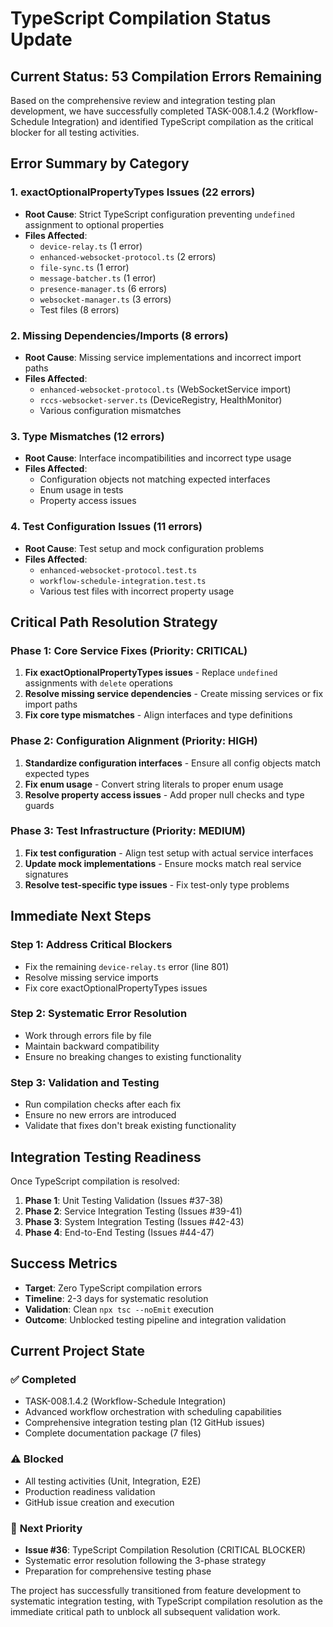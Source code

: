 # TypeScript Compilation Status Update

## Current Status: 53 Compilation Errors Remaining

Based on the comprehensive review and integration testing plan development, we have successfully completed TASK-008.1.4.2 (Workflow-Schedule Integration) and identified TypeScript compilation as the critical blocker for all testing activities.

## Error Summary by Category

### 1. **exactOptionalPropertyTypes Issues** (22 errors)

- **Root Cause**: Strict TypeScript configuration preventing `undefined` assignment to optional properties
- **Files Affected**:
    - `device-relay.ts` (1 error)
    - `enhanced-websocket-protocol.ts` (2 errors)
    - `file-sync.ts` (1 error)
    - `message-batcher.ts` (1 error)
    - `presence-manager.ts` (6 errors)
    - `websocket-manager.ts` (3 errors)
    - Test files (8 errors)

### 2. **Missing Dependencies/Imports** (8 errors)

- **Root Cause**: Missing service implementations and incorrect import paths
- **Files Affected**:
    - `enhanced-websocket-protocol.ts` (WebSocketService import)
    - `rccs-websocket-server.ts` (DeviceRegistry, HealthMonitor)
    - Various configuration mismatches

### 3. **Type Mismatches** (12 errors)

- **Root Cause**: Interface incompatibilities and incorrect type usage
- **Files Affected**:
    - Configuration objects not matching expected interfaces
    - Enum usage in tests
    - Property access issues

### 4. **Test Configuration Issues** (11 errors)

- **Root Cause**: Test setup and mock configuration problems
- **Files Affected**:
    - `enhanced-websocket-protocol.test.ts`
    - `workflow-schedule-integration.test.ts`
    - Various test files with incorrect property usage

## Critical Path Resolution Strategy

### **Phase 1: Core Service Fixes (Priority: CRITICAL)**

1. **Fix exactOptionalPropertyTypes issues** - Replace `undefined` assignments with `delete` operations
2. **Resolve missing service dependencies** - Create missing services or fix import paths
3. **Fix core type mismatches** - Align interfaces and type definitions

### **Phase 2: Configuration Alignment (Priority: HIGH)**

1. **Standardize configuration interfaces** - Ensure all config objects match expected types
2. **Fix enum usage** - Convert string literals to proper enum usage
3. **Resolve property access issues** - Add proper null checks and type guards

### **Phase 3: Test Infrastructure (Priority: MEDIUM)**

1. **Fix test configuration** - Align test setup with actual service interfaces
2. **Update mock implementations** - Ensure mocks match real service signatures
3. **Resolve test-specific type issues** - Fix test-only type problems

## Immediate Next Steps

### **Step 1: Address Critical Blockers**

- Fix the remaining `device-relay.ts` error (line 801)
- Resolve missing service imports
- Fix core exactOptionalPropertyTypes issues

### **Step 2: Systematic Error Resolution**

- Work through errors file by file
- Maintain backward compatibility
- Ensure no breaking changes to existing functionality

### **Step 3: Validation and Testing**

- Run compilation checks after each fix
- Ensure no new errors are introduced
- Validate that fixes don't break existing functionality

## Integration Testing Readiness

Once TypeScript compilation is resolved:

1. **Phase 1**: Unit Testing Validation (Issues #37-38)
2. **Phase 2**: Service Integration Testing (Issues #39-41)
3. **Phase 3**: System Integration Testing (Issues #42-43)
4. **Phase 4**: End-to-End Testing (Issues #44-47)

## Success Metrics

- **Target**: Zero TypeScript compilation errors
- **Timeline**: 2-3 days for systematic resolution
- **Validation**: Clean `npx tsc --noEmit` execution
- **Outcome**: Unblocked testing pipeline and integration validation

## Current Project State

### ✅ **Completed**

- TASK-008.1.4.2 (Workflow-Schedule Integration)
- Advanced workflow orchestration with scheduling capabilities
- Comprehensive integration testing plan (12 GitHub issues)
- Complete documentation package (7 files)

### ⚠️ **Blocked**

- All testing activities (Unit, Integration, E2E)
- Production readiness validation
- GitHub issue creation and execution

### 🎯 **Next Priority**

- **Issue #36**: TypeScript Compilation Resolution (CRITICAL BLOCKER)
- Systematic error resolution following the 3-phase strategy
- Preparation for comprehensive testing phase

The project has successfully transitioned from feature development to systematic integration testing, with TypeScript compilation resolution as the immediate critical path to unblock all subsequent validation work.
